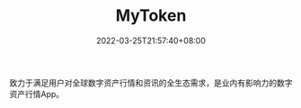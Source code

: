 ﻿---
weight: 
title: "MyToken"
description: "致力于满足用户对全球数字资产行情和资讯的全生态需求，是业内有影响力的数字资产行情App"
date: 2022-03-25T21:57:40+08:00
lastmod: 2022-03-25T16:45:40+08:00
draft: false
authors: ["Metabd"]
featuredImage: "mytoken.png"
link: ""
tags: ["数据收集","MyToken"]
categories: ["navigation"]
navigation: ["数据收集"]
lightgallery: true
toc: true
pinned: false
recommend: false
recommend1: false
---
致力于满足用户对全球数字资产行情和资讯的全生态需求，是业内有影响力的数字资产行情App。
